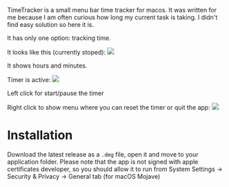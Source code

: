 TimeTracker is a small menu bar time tracker for macos.
It was written for me because I am often curious how long my current task is taking.
I didn't find easy solution so here it is.

It has only one option: tracking time.

It looks like this (currently stoped):
![](docs/screeshots/general_view.png)

It shows hours and minutes.

Timer is active:
![](docs/screeshots/active.png)

Left click for start/pause the timer

Right click to show menu where you can reset the timer or quit the app:
![](docs/screeshots/active.png)

# Installation

Download the latest release as a `.dmg` file, open it and move to your application folder.
Please note that the app is not signed with apple certificates developer,
so you should allow it to run from System Settings -> Security & Privacy -> General tab (for macOS Mojave)





